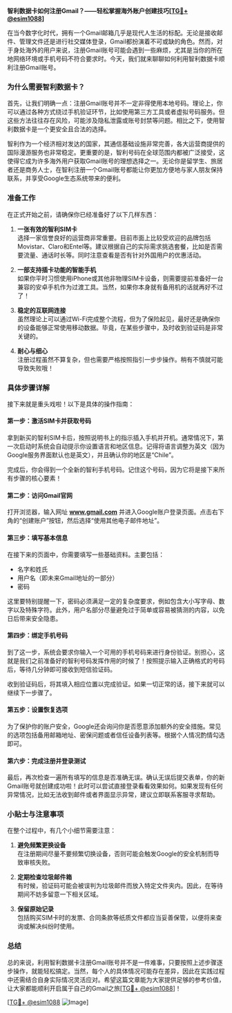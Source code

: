 **智利数据卡如何注册Gmail？——轻松掌握海外账户创建技巧[[TG💪+ @esim1088](https://t.me/s/esim1088)]**

在当今数字化时代，拥有一个Gmail邮箱几乎是现代人生活的标配。无论是接收邮件、管理文件还是进行社交媒体登录，Gmail都扮演着不可或缺的角色。然而，对于身处海外的用户来说，注册Gmail账号可能会遇到一些麻烦，尤其是当你的所在地网络环境或手机号码不符合要求时。今天，我们就来聊聊如何利用智利数据卡顺利注册Gmail账号。

### 为什么需要智利数据卡？

首先，让我们明确一点：注册Gmail账号并不一定非得使用本地号码。理论上，你可以通过各种方式绕过手机验证环节，比如使用第三方工具或者虚拟号码服务。但这些方法往往存在风险，可能涉及隐私泄露或账号封禁等问题。相比之下，使用智利数据卡是一个更安全且合法的选择。

智利作为一个经济相对发达的国家，其通信基础设施非常完善，各大运营商提供的国际漫游服务也非常稳定。更重要的是，智利号码在全球范围内都被广泛接受，这使得它成为许多海外用户获取Gmail账号的理想选择之一。无论你是留学生、旅居者还是商务人士，在智利注册一个Gmail账号都能让你更加方便地与家人朋友保持联系，并享受Google生态系统带来的便利。

### 准备工作

在正式开始之前，请确保你已经准备好了以下几样东西：

1. **一张有效的智利SIM卡**  
   选择一家信誉良好的运营商非常重要。目前市面上比较受欢迎的品牌包括Movistar、Claro和Entel等。建议根据自己的实际需求挑选套餐，比如是否需要流量、通话时长等。同时注意查看是否有针对外国用户的优惠活动。

2. **一部支持插卡功能的智能手机**  
   如果你平时习惯使用iPhone或其他非物理SIM卡设备，则需要提前准备好一台兼容的安卓手机作为过渡工具。当然，如果你本身就有备用机的话就再好不过了！

3. **稳定的互联网连接**  
   虽然理论上可以通过Wi-Fi完成整个流程，但为了保险起见，最好还是确保你的设备能够正常使用移动数据。毕竟，在某些步骤中，及时收到验证码是非常关键的。

4. **耐心与细心**  
   注册过程虽然不算复杂，但也需要严格按照指引一步步操作。稍有不慎就可能导致失败哦！

### 具体步骤详解

接下来就是重头戏啦！以下是具体的操作指南：

#### 第一步：激活SIM卡并获取号码
拿到新买的智利SIM卡后，按照说明书上的指示插入手机并开机。通常情况下，第一次启动时系统会自动提示你设置语言和地区信息。记得将语言调整为英文（因为Google服务界面默认也是英文），并且确认你的地区是“Chile”。

完成后，你会得到一个全新的智利手机号码。记住这个号码，因为它将是接下来所有步骤的核心要素！

#### 第二步：访问Gmail官网
打开浏览器，输入网址 **www.gmail.com** 并进入Google账户登录页面。点击右下角的“创建账户”按钮，然后选择“使用其他电子邮件地址”。

#### 第三步：填写基本信息
在接下来的页面中，你需要填写一些基础资料。主要包括：
- 名字和姓氏
- 用户名（即未来Gmail地址的一部分）
- 密码

这里要特别提醒一下，密码必须满足一定的复杂度要求，例如包含大小写字母、数字以及特殊字符。此外，用户名部分尽量避免过于简单或容易被猜测的内容，以免日后带来安全隐患。

#### 第四步：绑定手机号码
到了这一步，系统会要求你输入一个可用的手机号码来进行身份验证。别担心，这就是我们之前准备好的智利号码发挥作用的时候了！按照提示输入正确格式的号码后，等待几分钟即可接收到短信验证码。

收到验证码后，将其填入相应位置以完成验证。如果一切正常的话，接下来就可以继续下一步骤了。

#### 第五步：设置恢复选项
为了保护你的账户安全，Google还会询问你是否愿意添加额外的安全措施。常见的选项包括备用邮箱地址、密保问题或者信任设备列表等。根据个人情况酌情勾选即可。

#### 第六步：完成注册并登录测试
最后，再次检查一遍所有填写的信息是否准确无误。确认无误后提交表单，你的新Gmail账号就创建成功啦！此时可以尝试直接登录看看效果如何。如果发现有任何异常情况，比如无法收到邮件或者界面显示异常，建议立即联系客服寻求帮助。

### 小贴士与注意事项

在整个过程中，有几个小细节需要注意：

1. **避免频繁更换设备**  
   在注册期间尽量不要频繁切换设备，否则可能会触发Google的安全机制而导致审核失败。

2. **定期检查垃圾邮件箱**  
   有时候，验证码可能会被误判为垃圾邮件而放入特定文件夹内。因此，在等待期间不妨多留意一下相关区域。

3. **保留原始记录**  
   包括购买SIM卡时的发票、合同条款等纸质文件都应当妥善保管，以便将来查询或解决纠纷时使用。

### 总结

总的来说，利用智利数据卡注册Gmail账号并不是一件难事，只要按照上述步骤逐步操作，就能轻松搞定。当然，每个人的具体情况可能存在差异，因此在实践过程中还需结合自身实际情况灵活应对。希望这篇文章能为大家提供足够的参考价值，让大家都能顺利开启属于自己的Gmail之旅[[TG💪+ @esim1088](https://t.me/s/esim1088)]！

[[TG💪+ @esim1088](https://t.me/s/esim1088) ![Image](https://i.postimg.cc/4NQfJmqS/Snipaste-2025-05-13-00-14-12.png)]